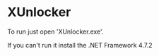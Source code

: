 # XUnlocker
To run just open 'XUnlocker.exe'.

If you can't run it install the .NET Framework 4.7.2
